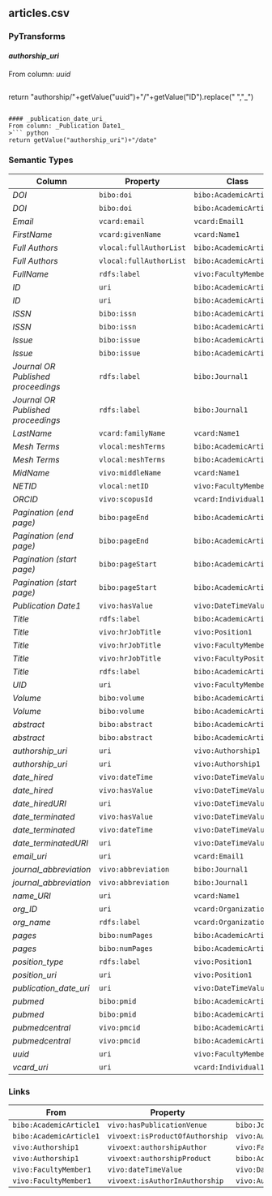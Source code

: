 ## articles.csv

### PyTransforms
#### _authorship_uri_
From column: _uuid_
>``` python
return "authorship/"+getValue("uuid")+"/"+getValue("ID").replace(" ","_")
```

#### _publication_date_uri_
From column: _Publication Date1_
>``` python
return getValue("authorship_uri")+"/date"
```


### Semantic Types
| Column | Property | Class |
|  ----- | -------- | ----- |
| _DOI_ | `bibo:doi` | `bibo:AcademicArticle1`|
| _DOI_ | `bibo:doi` | `bibo:AcademicArticle1`|
| _Email_ | `vcard:email` | `vcard:Email1`|
| _FirstName_ | `vcard:givenName` | `vcard:Name1`|
| _Full Authors_ | `vlocal:fullAuthorList` | `bibo:AcademicArticle1`|
| _Full Authors_ | `vlocal:fullAuthorList` | `bibo:AcademicArticle1`|
| _FullName_ | `rdfs:label` | `vivo:FacultyMember1`|
| _ID_ | `uri` | `bibo:AcademicArticle1`|
| _ID_ | `uri` | `bibo:AcademicArticle1`|
| _ISSN_ | `bibo:issn` | `bibo:AcademicArticle1`|
| _ISSN_ | `bibo:issn` | `bibo:AcademicArticle1`|
| _Issue_ | `bibo:issue` | `bibo:AcademicArticle1`|
| _Issue_ | `bibo:issue` | `bibo:AcademicArticle1`|
| _Journal OR Published proceedings_ | `rdfs:label` | `bibo:Journal1`|
| _Journal OR Published proceedings_ | `rdfs:label` | `bibo:Journal1`|
| _LastName_ | `vcard:familyName` | `vcard:Name1`|
| _Mesh Terms_ | `vlocal:meshTerms` | `bibo:AcademicArticle1`|
| _Mesh Terms_ | `vlocal:meshTerms` | `bibo:AcademicArticle1`|
| _MidName_ | `vivo:middleName` | `vcard:Name1`|
| _NETID_ | `vlocal:netID` | `vivo:FacultyMember1`|
| _ORCID_ | `vivo:scopusId` | `vcard:Individual1`|
| _Pagination (end page)_ | `bibo:pageEnd` | `bibo:AcademicArticle1`|
| _Pagination (end page)_ | `bibo:pageEnd` | `bibo:AcademicArticle1`|
| _Pagination (start page)_ | `bibo:pageStart` | `bibo:AcademicArticle1`|
| _Pagination (start page)_ | `bibo:pageStart` | `bibo:AcademicArticle1`|
| _Publication Date1_ | `vivo:hasValue` | `vivo:DateTimeValue1`|
| _Title_ | `rdfs:label` | `bibo:AcademicArticle1`|
| _Title_ | `vivo:hrJobTitle` | `vivo:Position1`|
| _Title_ | `vivo:hrJobTitle` | `vivo:FacultyMember1`|
| _Title_ | `vivo:hrJobTitle` | `vivo:FacultyPosition1`|
| _Title_ | `rdfs:label` | `bibo:AcademicArticle1`|
| _UID_ | `uri` | `vivo:FacultyMember1`|
| _Volume_ | `bibo:volume` | `bibo:AcademicArticle1`|
| _Volume_ | `bibo:volume` | `bibo:AcademicArticle1`|
| _abstract_ | `bibo:abstract` | `bibo:AcademicArticle1`|
| _abstract_ | `bibo:abstract` | `bibo:AcademicArticle1`|
| _authorship_uri_ | `uri` | `vivo:Authorship1`|
| _authorship_uri_ | `uri` | `vivo:Authorship1`|
| _date_hired_ | `vivo:dateTime` | `vivo:DateTimeValue2`|
| _date_hired_ | `vivo:hasValue` | `vivo:DateTimeValue2`|
| _date_hiredURI_ | `uri` | `vivo:DateTimeValue2`|
| _date_terminated_ | `vivo:hasValue` | `vivo:DateTimeValue1`|
| _date_terminated_ | `vivo:dateTime` | `vivo:DateTimeValue1`|
| _date_terminatedURI_ | `uri` | `vivo:DateTimeValue1`|
| _email_uri_ | `uri` | `vcard:Email1`|
| _journal_abbreviation_ | `vivo:abbreviation` | `bibo:Journal1`|
| _journal_abbreviation_ | `vivo:abbreviation` | `bibo:Journal1`|
| _name_URI_ | `uri` | `vcard:Name1`|
| _org_ID_ | `uri` | `vcard:Organization1`|
| _org_name_ | `rdfs:label` | `vcard:Organization1`|
| _pages_ | `bibo:numPages` | `bibo:AcademicArticle1`|
| _pages_ | `bibo:numPages` | `bibo:AcademicArticle1`|
| _position_type_ | `rdfs:label` | `vivo:Position1`|
| _position_uri_ | `uri` | `vivo:Position1`|
| _publication_date_uri_ | `uri` | `vivo:DateTimeValue1`|
| _pubmed_ | `bibo:pmid` | `bibo:AcademicArticle1`|
| _pubmed_ | `bibo:pmid` | `bibo:AcademicArticle1`|
| _pubmedcentral_ | `vivo:pmcid` | `bibo:AcademicArticle1`|
| _pubmedcentral_ | `vivo:pmcid` | `bibo:AcademicArticle1`|
| _uuid_ | `uri` | `vivo:FacultyMember1`|
| _vcard_uri_ | `uri` | `vcard:Individual1`|


### Links
| From | Property | To |
|  --- | -------- | ---|
| `bibo:AcademicArticle1` | `vivo:hasPublicationVenue` | `bibo:Journal1`|
| `bibo:AcademicArticle1` | `vivoext:isProductOfAuthorship` | `vivo:Authorship1`|
| `vivo:Authorship1` | `vivoext:authorshipAuthor` | `vivo:FacultyMember1`|
| `vivo:Authorship1` | `vivoext:authorshipProduct` | `bibo:AcademicArticle1`|
| `vivo:FacultyMember1` | `vivo:dateTimeValue` | `vivo:DateTimeValue1`|
| `vivo:FacultyMember1` | `vivoext:isAuthorInAuthorship` | `vivo:Authorship1`|
